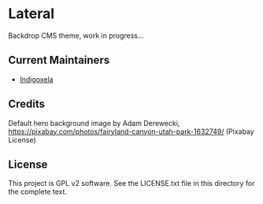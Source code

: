 # Lateral

Backdrop CMS theme, work in progress...

## Current Maintainers

- [Indigoxela](https://github.com/indigoxela)

## Credits

Default hero background image by Adam Derewecki,
https://pixabay.com/photos/fairyland-canyon-utah-park-1632749/
(Pixabay License)

## License

This project is GPL v2 software. See the LICENSE.txt file in this directory for the complete text.
